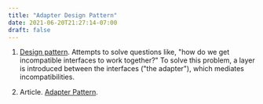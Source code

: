 ```yaml
---
title: "Adapter Design Pattern"
date: 2021-06-20T21:27:14-07:00
draft: false
---
```


1. [Design pattern](#design-pattern). Attempts to solve questions like, "how do we get incompatible interfaces to work together?" To solve this problem, a layer is introduced between the interfaces ("the adapter"), which mediates incompatibilities.

1. Article. [Adapter Pattern](https://en.wikipedia.org/wiki/Adapter_pattern).
